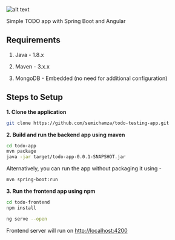 ![alt text](https://image.prntscr.com/image/pK6o2uDrRaWFt47v5ho31g.png)

Simple TODO app with Spring Boot and Angular 

## Requirements

1. Java - 1.8.x

2. Maven - 3.x.x

3. MongoDB - Embedded (no need for additional configuration)

## Steps to Setup

**1. Clone the application**

```bash
git clone https://github.com/semichamza/todo-testing-app.git
```

**2. Build and run the backend app using maven**

```bash
cd todo-app
mvn package
java -jar target/todo-app-0.0.1-SNAPSHOT.jar
```

Alternatively, you can run the app without packaging it using -

```bash
mvn spring-boot:run
```


**3. Run the frontend app using npm**

```bash
cd todo-frontend
npm install
```

```bash
ng serve --open
```

Frontend server will run on <http://localhost:4200>

